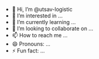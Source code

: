 - 👋 Hi, I’m @utsav-logistic
- 👀 I’m interested in ...
- 🌱 I’m currently learning ...
- 💞️ I’m looking to collaborate on ...
- 📫 How to reach me ...
- 😄 Pronouns: ...
- ⚡ Fun fact: ...

<!---
utsav-logistic/utsav-logistic is a ✨ special ✨ repository because its `README.md` (this file) appears on your GitHub profile.
You can click the Preview link to take a look at your changes.
--->
